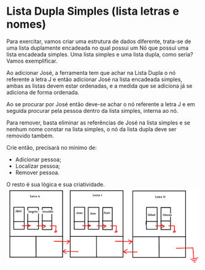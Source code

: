 # Lista Dupla Simples (lista letras e nomes)

Para exercitar, vamos criar uma estrutura de dados diferente, trata-se de uma lista duplamente encadeada no qual possui um Nó que possui uma lista encadeada simples. Uma lista simples e uma lista dupla, como seria? Vamos exemplificar.

Ao adicionar José, a ferramenta tem que achar na Lista Dupla o nó referente a letra J e então adicionar José na lista encadeada simples, ambas as listas devem estar ordenadas, e a medida que se adiciona já se adiciona de forma ordenada.

Ao se procurar por José então deve-se achar o nó referente a letra J e em seguida procurar pela pessoa dentro da lista simples, interna ao nó.

Para remover, basta eliminar as referências de José na lista simples e se nenhum nome constar na lista simples, o nó da lista dupla deve ser removido também.

Crie então, precisará no mínimo de:
- Adicionar pessoa;
- Localizar pessoa;
- Remover pessoa.

O resto é sua lógica e sua criatividade.
![Atividade](image.png)